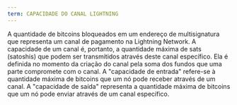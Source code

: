 ```yaml
---
term: CAPACIDADE DO CANAL LIGHTNING
---
```


A quantidade de bitcoins bloqueados em um endereço de multisignatura que representa um canal de pagamento na Lightning Network. A capacidade de um canal é, portanto, a quantidade máxima de sats (satoshis) que podem ser transmitidos através deste canal específico. Ela é definida no momento da criação do canal pela soma dos fundos que uma parte compromete com o canal. A "capacidade de entrada" refere-se à quantidade máxima de bitcoins que um nó pode receber através de um canal. A "capacidade de saída" representa a quantidade máxima de bitcoins que um nó pode enviar através de um canal específico.